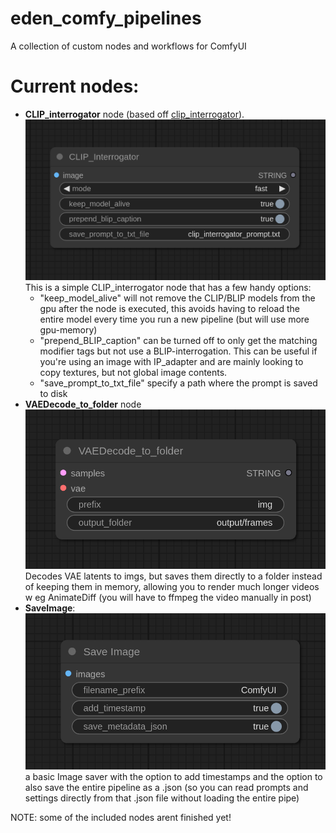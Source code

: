 # eden_comfy_pipelines
A collection of custom nodes and workflows for ComfyUI

# Current nodes:
- **CLIP_interrogator** node (based off [clip_interrogator](https://github.com/pharmapsychotic/clip-interrogator)).
![CLIP Interrogator Node Image](assets/CLIP_interrogator.png)
  This is a simple CLIP_interrogator node that has a few handy options:
    - "keep_model_alive" will not remove the CLIP/BLIP models from the gpu after the node is executed, this avoids having to reload the entire model every time you run a new pipeline (but will use more gpu-memory)
    - "prepend_BLIP_caption" can be turned off to only get the matching modifier tags but not use a BLIP-interrogation. This can be useful if you're using an image with IP_adapter and are mainly looking to copy textures, but not global image contents.
    - "save_prompt_to_txt_file" specify a path where the prompt is saved to disk
- **VAEDecode_to_folder** node
![VAE Decode to Folder Node Image](assets/VAEDecode_to_folder.png)
Decodes VAE latents to imgs, but saves them directly to a folder instead of keeping them in memory, allowing you to render much longer videos w eg AnimateDiff (you will have to ffmpeg the video manually in post)
- **SaveImage**: 
![Save Image Node Image](assets/SaveImage.png)
a basic Image saver with the option to add timestamps and the option to also save the entire pipeline as a .json (so you can read prompts and settings directly from that .json file without loading the entire pipe)

NOTE:
some of the included nodes arent finished yet!
